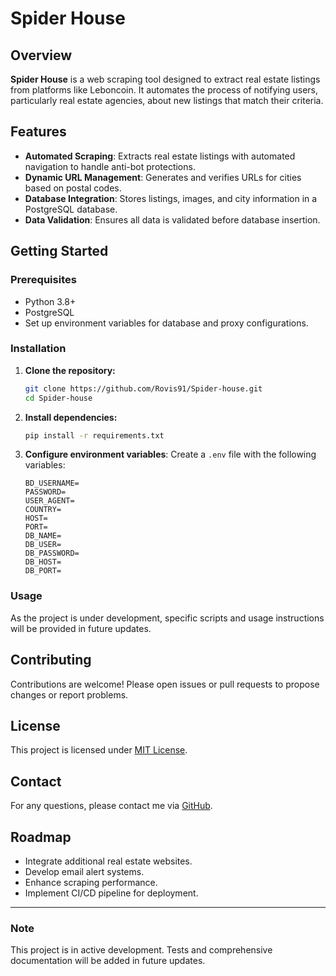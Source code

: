 
# Spider House

## Overview

**Spider House** is a web scraping tool designed to extract real estate listings from platforms like Leboncoin. It automates the process of notifying users, particularly real estate agencies, about new listings that match their criteria.

## Features

- **Automated Scraping**: Extracts real estate listings with automated navigation to handle anti-bot protections.
- **Dynamic URL Management**: Generates and verifies URLs for cities based on postal codes.
- **Database Integration**: Stores listings, images, and city information in a PostgreSQL database.
- **Data Validation**: Ensures all data is validated before database insertion.

## Getting Started

### Prerequisites

- Python 3.8+
- PostgreSQL
- Set up environment variables for database and proxy configurations.

### Installation

1. **Clone the repository:**

   ```bash
   git clone https://github.com/Rovis91/Spider-house.git
   cd Spider-house
   ```

2. **Install dependencies:**

   ```bash
   pip install -r requirements.txt
   ```

3. **Configure environment variables**: Create a `.env` file with the following variables:

   ```plaintext
   BD_USERNAME=
   PASSWORD=
   USER_AGENT=
   COUNTRY=
   HOST=
   PORT=
   DB_NAME=
   DB_USER=
   DB_PASSWORD=
   DB_HOST=
   DB_PORT=
   ```

### Usage

As the project is under development, specific scripts and usage instructions will be provided in future updates.

## Contributing

Contributions are welcome! Please open issues or pull requests to propose changes or report problems.

## License

This project is licensed under [MIT License](LICENSE).

## Contact

For any questions, please contact me via [GitHub](https://github.com/Rovis91).

## Roadmap

- Integrate additional real estate websites.
- Develop email alert systems.
- Enhance scraping performance.
- Implement CI/CD pipeline for deployment.

---

### Note

This project is in active development. Tests and comprehensive documentation will be added in future updates.
